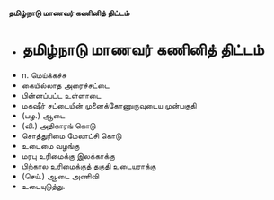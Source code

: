 **தமிழ்நாடு மாணவர் கணினித் திட்டம்**
- # தமிழ்நாடு மாணவர் கணினித் திட்டம்
- n. மெய்க்கச்சு
- கையில்லாத அரைச்சட்டை
- பின்னப்பட்ட உள்ளாடை
- மகஷீர் சட்டையின் முனைக்கோணுருவுடைய முன்பகுதி
- (பழ.) ஆடை
- (வி.) அதிகாரங் கொடு
- சொத்துரிமை மேலாட்சி கொடு
- உடைமை வழங்கு
- மரபு உரிமைக்கு இலக்காக்கு
- பிற்கால உரிமைக்குத் தகுதி உடையராக்கு
- (செய்.) ஆடை அணிவி
- உடையுடுத்து.

